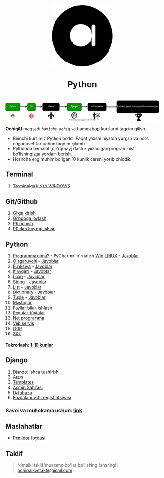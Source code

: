 <p align="center">
<a href="ochiqai.com">
<img src="./images/logo.png" width=200>
</a>
<h1 align="center">Python</h1>


<p align="center">
  <a href="https://github.com/Elyorcv/ajoyib-python/blob/main/README.md" target="_blank">
      <img src="./images/intro.svg"/>
  </a>
</p>

**OchiqAI** maqsadi _`hamisha ochiq`_ va hammabop kurslarni taqdim qilish. 

* Birinchi kursimiz Python bo'ldi. Faqat yaxshi niyatda yurgan va holis o'rganuvchilar uchun taqdim qilamiz. 
* Pythonda bemalol [qo'rqmay] dastur yozadigan programmist bo'lishingizga yordam berish. 
* Hozircha eng muhim bo'lgan 10 kunlik darsni yozib chiqdik. 


## Terminal
  1. [Terminalga kirish WINDOWS](https://github.com/ochiqai/python/blob/main/terminal/terminal_windows.md)


## Git/Github
  1. [Gitga kirish](./github/Gitga_kirish.md)
  2. [Githubga joylash](./github/githubga_joylash.md)
  3. [PR ochish](./github/github_pr_qilish.md)
  4. [PR dan keyingi ishlar](./github/PRdan_keyingi_qadam.md)


## Python 

  1. [Programma nima?](https://github.com/ochiqai/python/blob/main/python/01-kun-Programma/01-kun.md) 
    - PyCharmni o'rnatish [Win](https://github.com/ochiqai/python/blob/main/biblateka/pycharm_windows.md) [LINUX](no)
    - [Javoblar](https://github.com/ochiqai/python/blob/main/python/01-kun-Programma/01-kun-javoblar.md)
  2. [O'zgaruvchi](https://github.com/ochiqai/python/blob/main/python/02-kun-O'zgaruvchi/02-kun.md) 
    - [Javoblar](https://github.com/ochiqai/python/blob/main/python/02-kun-O'zgaruvchi/02-kun-javoblar.md)
  3. [Funksiya](https://github.com/ochiqai/python/blob/main/python/03-kun-Funksiya/03-kun.md) 
    - [Javoblar](https://github.com/ochiqai/python/blob/main/python/03-kun-Funksiya/03-kun-javoblar.md)
  4. [If (Agar)](https://github.com/ochiqai/python/blob/main/python/04-kun-Agar/04-kun.md)
    - [Javoblar](https://github.com/ochiqai/python/blob/main/python/04-kun-Agar/04-kun-javoblar.md)
  5. [Loop](https://github.com/ochiqai/python/blob/main/python/05-kun-Loop/05-kun.md)
    - [Javoblar](https://github.com/ochiqai/python/blob/main/python/05-kun-Loop/05-kun-javoblar.md)
  6. [String](https://github.com/ochiqai/python/blob/main/python/06-kun-String/06-kun.md)
    - [Javoblar](https://github.com/ochiqai/python/blob/main/python/06-kun-String/06-kun-javoblar.md)
  7. [List](https://github.com/ochiqai/python/blob/main/python/07-kun-List/07-kun.md)
    - [Javoblar](https://github.com/ochiqai/python/blob/main/python/07-kun-List/07-kun-javoblar.md)
  8. [Dictionary](https://github.com/ochiqai/python/blob/main/python/08-kun-Dictionary/08-kun.md)
    - [Javoblar](https://github.com/ochiqai/python/blob/main/python/08-kun-Dictionary/08-kun-javoblar.md)
  9. [Tuple](https://github.com/ochiqai/python/blob/main/python/09-kun-Tuple/09-kun.md)
    - [Javoblar](https://github.com/ochiqai/python/blob/main/python/09-kun-Tuple/09-kun-javoblar.md)
  10. [Mashqlar](https://github.com/ochiqai/python/blob/main/python/10-kun-Mashqlar/10-kun.md)
  11. [Fayllar bilan ishlash](https://github.com/ochiqai/python/blob/main/python/11-kun-Fayl/11-kun-fayl.md)
  12. [Regular-ifodalar](https://github.com/ochiqai/python/blob/main/python/12-kun-Regular-ifodalar/12-kun-regular-ifodalar.md)
  13. [Net programma](https://github.com/ochiqai/python/blob/main/python/13-kun-Net-Programma/13-net-programma.md)
  14. [Veb servis](https://github.com/ochiqai/python/blob/main/python/14-kun-Veb-servis/14-kun-veb-servis.md)
  15. [OOP](https://github.com/ochiqai/python/blob/main/python/15-kun-OOP/15-kun-oop.md)
  16. [SQL](https://github.com/ochiqai/python/blob/main/python/16-kun-SQL/16-kun-sql.md)

#### Takrorlash: [1-10 kunlar](https://github.com/ochiqai/python/blob/shpargalka/biblateka/python_shpagralka.pdf)


## Django
   1. [Django: ishga tushirish](./blog-proyekt/01-djangoni-urnatish.md)
   2. [Apps](./blog-proyekt/02-apps.md)
   3. [Templates](https://github.com/ochiqai/python/blob/main/django/01-blog-websayt/blog-proyekt/03-templates.md)
   4. [Admin Sahifasi](https://github.com/ochiqai/python/blob/main/django/01-blog-websayt/blog-proyekt/04-admin-sahifasi.md)
   5. [Databaza](./django/01-blog-websayt/blog-proyekt/05-database.md)
   6. [Foydalanuvchi registratsiyasi](https://github.com/ochiqai/python/blob/main/django/01-blog-websayt/blog-proyekt/06-Ruyhatdan_utish.md)

### Savol va muhokama uchun: [link](https://github.com/ochiqai/python/discussions)


## Maslahatlar

- [Pomidor foydasi](https://github.com/ochiqai/python/blob/main/biblateka/pomidor_texnikasi.md)  

## Taklif

> Nimaiki taklif/muammo bo'lsa bo'lishing (sharing): ochiqaikontakt@gmail.com

